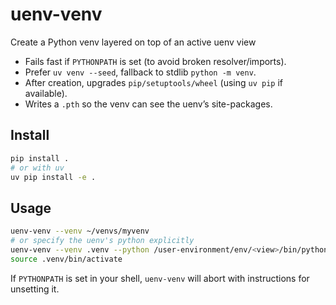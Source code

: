 # uenv-venv

Create a Python venv layered on top of an active uenv view

- Fails fast if `PYTHONPATH` is set (to avoid broken resolver/imports).
- Prefer `uv venv --seed`, fallback to stdlib `python -m venv`.
- After creation, upgrades `pip/setuptools/wheel` (using `uv pip` if available).
- Writes a `.pth` so the venv can see the uenv’s site-packages.

## Install

```bash
pip install .
# or with uv
uv pip install -e .
```

## Usage

```bash
uenv-venv --venv ~/venvs/myvenv
# or specify the uenv's python explicitly
uenv-venv --venv .venv --python /user-environment/env/<view>/bin/python
source .venv/bin/activate
```

If `PYTHONPATH` is set in your shell, `uenv-venv` will abort with instructions for unsetting it.
